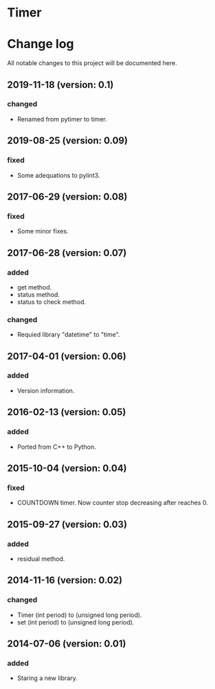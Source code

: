 # Timer

# Change log
All notable changes to this project will be documented here.

## 2019-11-18 (version: 0.1)
### changed
- Renamed from pytimer to timer.

## 2019-08-25 (version: 0.09)
### fixed
- Some adequations to pylint3.

## 2017-06-29 (version: 0.08)
### fixed
- Some minor fixes.

## 2017-06-28 (version: 0.07)
### added
- get method.
- status method.
- status to check method.

### changed
- Requied library "datetime" to "time".

## 2017-04-01 (version: 0.06)
### added
- Version information.

## 2016-02-13 (version: 0.05)
### added
- Ported from C++ to Python.

## 2015-10-04 (version: 0.04)
### fixed
- COUNTDOWN timer. Now counter stop decreasing after reaches 0.

## 2015-09-27 (version: 0.03)
### added
- residual method.

## 2014-11-16 (version: 0.02)
### changed
- Timer (int period) to (unsigned long period).
- set (int period) to (unsigned long period).

## 2014-07-06 (version: 0.01)
### added
- Staring a new library.
